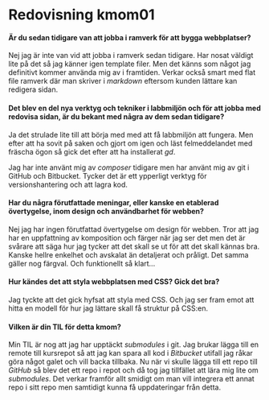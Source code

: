 ---
---
Redovisning kmom01
=========================


#### Är du sedan tidigare van att jobba i ramverk för att bygga webbplatser?
Nej jag är inte van vid att jobba i ramverk sedan tidigare. Har nosat väldigt lite på det så jag känner igen template filer. Men det känns som något jag definitivt kommer använda mig av i framtiden. Verkar också smart med flat file ramverk där man skriver i *markdown* eftersom kunden lättare kan redigera sidan.

#### Det blev en del nya verktyg och tekniker i labbmiljön och för att jobba med redovisa sidan, är du bekant med några av dem sedan tidigare?
Ja det strulade lite till att börja med med att få labbmiljön att fungera. Men efter att ha sovit på saken och gjort om igen och läst felmeddelandet med fräscha ögon så gick det efter att ha installerat *gd*.

Jag har inte använt mig av *composer* tidigare men har använt mig av git i GitHub och Bitbucket. Tycker det är ett ypperligt verktyg för versionshantering och att lagra kod.

#### Har du några förutfattade meningar, eller kanske en etablerad övertygelse, inom design och användbarhet för webben?
Nej jag har ingen förutfattad övertygelse om design för webben. Tror att jag har en uppfattning av komposition och färger när jag ser det men det är svårare att säga hur jag tycker att det skall se ut för att det skall kännas bra. Kanske hellre enkelhet och avskalat än detaljerat och pråligt. Det samma gäller nog färgval. Och funktionellt så klart...

#### Hur kändes det att styla webbplatsen med CSS? Gick det bra?
Jag tyckte att det gick hyfsat att styla med CSS. Och jag ser fram emot att hitta en modell för hur jag lättare skall få struktur på CSS:en.

#### Vilken är din TIL för detta kmom?
Min TIL är nog att jag har upptäckt *submodules* i git. Jag brukar lägga till en remote till kursrepot så att jag kan spara all kod i *Bitbucket* utifall jag råkar göra något galet och vill backa tillbaka. Nu när vi skulle lägga till ett repo till *GitHub* så blev det ett repo i repot och då tog jag tillfället att lära mig lite om *submodules*. Det verkar framför allt smidigt om man vill integrera ett annat repo i sitt repo men samtidigt kunna få uppdateringar från detta.